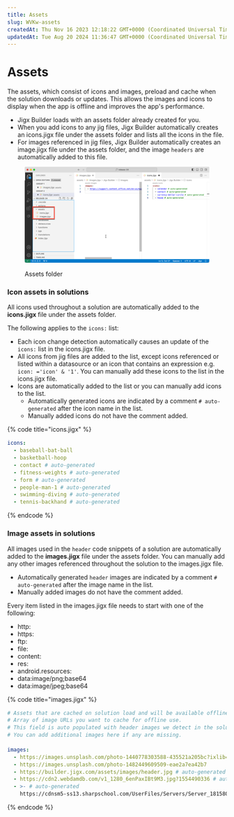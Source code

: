 ```yaml
---
title: Assets
slug: WVKw-assets
createdAt: Thu Nov 16 2023 12:18:22 GMT+0000 (Coordinated Universal Time)
updatedAt: Tue Aug 20 2024 11:36:47 GMT+0000 (Coordinated Universal Time)
---
```


# Assets

The assets, which consist of icons and images, preload and cache when the solution downloads or updates. This allows the images and icons to display when the app is offline and improves the app's performance.

* Jigx Builder loads with an assets folder already created for you.
* When you add icons to any jig files, Jigx Builder automatically creates an icons.jigx file under the assets folder and lists all the icons in the file.
* For images referenced in jig files, Jigx Builder automatically creates an image.jigx file under the assets folder, and the image `headers` are automatically added to this file.

<figure><img src="../../.gitbook/assets/Assets.png" alt="Assets folder"><figcaption><p>Assets folder</p></figcaption></figure>

### Icon assets in solutions

All icons used throughout a solution are automatically added to the **icons.jigx** file under the assets folder.

The following applies to the `icons:` list:

* Each icon change detection automatically causes an update of the `icons:` list in the icons.jigx file.
* All icons from jig files are added to the list, except icons referenced or listed within a datasource or an icon that contains an expression e.g. `icon: ='icon' & '1'`. You can manually add these icons to the list in the icons.jigx file.
* Icons are automatically added to the list or you can manually add icons to the list.
  * Automatically generated icons are indicated by a comment `# auto-generated` after the icon name in the list.
  * Manually added icons do not have the comment added.

{% code title="icons.jigx" %}
```yaml
icons:
  - baseball-bat-ball
  - basketball-hoop
  - contact # auto-generated
  - fitness-weights # auto-generated
  - form # auto-generated
  - people-man-1 # auto-generated
  - swimming-diving # auto-generated
  - tennis-backhand # auto-generated
```
{% endcode %}

### Image assets in solutions

All images used in the `header` code snippets of a solution are automatically added to the **images.jigx** file under the assets folder. You can manually add any other images referenced throughout the solution to the images.jigx file.

* Automatically generated `header` images are indicated by a comment `# auto-generated` after the image name in the list.
* Manually added images do not have the comment added.

Every item listed in the images.jigx file needs to start with one of the following:

* http:
* https:
* ftp:
* file:
* content:
* res:
* android.resources:
* data:image/png;base64
* data:image/jpeg;base64

{% code title="images.jigx" %}
```yaml
# Assets that are cached on solution load and will be available offline.
# Array of image URLs you want to cache for offline use.
# This field is auto populated with header images we detect in the solution.
# You can add additional images here if any are missing.

images:
  - https://images.unsplash.com/photo-1440778303588-435521a205bc?ixlib=rb-
  - https://images.unsplash.com/photo-1482449609509-eae2a7ea42b7
  - https://builder.jigx.com/assets/images/header.jpg # auto-generated
  - https://cdn2.webdamdb.com/v1_1280_6enPaxIBt9M3.jpg?1554490336 # auto-generated
  - >- # auto-generated
    https://cdnsm5-ss13.sharpschool.com/UserFiles/Servers/Server_181580/Image/calendar.jpg
```
{% endcode %}

